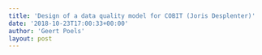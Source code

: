 ```yaml
---
title: 'Design of a data quality model for COBIT (Joris Desplenter)'
date: '2018-10-23T17:00:33+00:00'
author: 'Geert Poels'
layout: post
---
```


